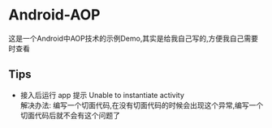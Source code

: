# Android-AOP
这是一个Android中AOP技术的示例Demo,其实是给我自己写的,方便我自己需要时查看
## Tips
* 接入后运行 app 提示 Unable to instantiate activity  
解决办法: 编写一个切面代码,在没有切面代码的时候会出现这个异常,编写一个切面代码后就不会有这个问题了